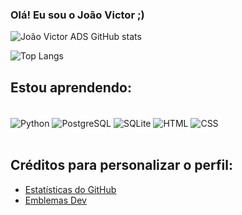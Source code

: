 ### Olá! Eu sou o João Victor ;)

![João Victor ADS GitHub stats](https://github-readme-stats.vercel.app/api?username=JoaoVictorHub&show_icons=true&theme=tokyonight)

![Top Langs](https://github-readme-stats.vercel.app/api/top-langs/?username=JoaoVictorHub&layout=compact)

## Estou aprendendo:
<div style="display: inline_block"><br/>
  <img align="center" alt="Python" src="https://img.shields.io/badge/Python-3776AB?style=for-the-badge&logo=python&logoColor=white" />
  <img align="center" alt="PostgreSQL" src="https://img.shields.io/badge/PostgreSQL-316192?style=for-the-badge&logo=postgresql&logoColor=white" />
  <img align="center" alt="SQLite" src="https://img.shields.io/badge/SQLite-07405E?style=for-the-badge&logo=sqlite&logoColor=white" />
  <img align="center" alt="HTML" src="https://img.shields.io/badge/HTML-239120?style=for-the-badge&logo=html5&logoColor=white" />
  <img align="center" alt="CSS" src="https://img.shields.io/badge/CSS-239120?&style=for-the-badge&logo=css3&logoColor=white" />
</div><br/>

## Créditos para personalizar o perfil:
- [Estatísticas do GitHub](https://github.com/anuraghazra/github-readme-stats)<br/>
- [Emblemas Dev](https://dev.to/envoy_/150-badges-for-github-pnk)<br/>
